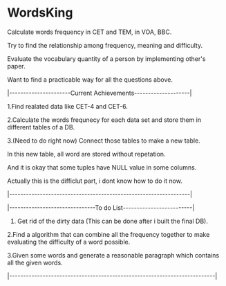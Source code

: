 # WordsKing
Calculate words frequency in CET and TEM, in VOA, BBC. 


Try to find the relationship among frequency, meaning and difficulty.


Evaluate the vocabulary quantity of a person by implementing other's paper.


Want to find a practicable way for all the questions above.


|----------------------Current Achievements--------------------|


1.Find realated data like CET-4 and CET-6.


2.Calculate the words frequnecy for each data set and store them in different tables of a DB.

3.(Need to do right now) Connect those tables to make a new table.

   In this new table, all word are stored without repetation.
   
   And it is okay that some tuples have NULL value in some columns.
   
   Actually this is the difficlut part, i dont know how to do it now.



|-----------------------------------------------------------------|








|-------------------------------To do List-------------------------|

1. Get rid of the dirty data (This can be done after i built the final DB).







2.Find a algorithm that can combine all the frequency together to make evaluating the difficulty of a word possible.



3.Given some words and generate a reasonable paragraph which contains all the given words.


|--------------------------------------------------------------------------|
